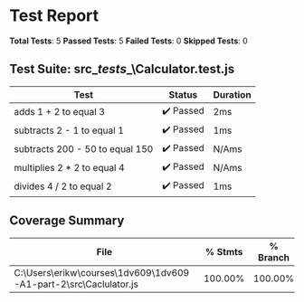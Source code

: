 # Test Report
**Total Tests**: 5
**Passed Tests**: 5
**Failed Tests**: 0
**Skipped Tests**: 0

## Test Suite: src\__tests__\Calculator.test.js
| Test | Status | Duration |
|------|--------|----------|
| adds 1 + 2 to equal 3 | ✔️ Passed | 2ms |
| subtracts 2 - 1 to equal 1 | ✔️ Passed | 1ms |
| subtracts 200 - 50 to equal 150 | ✔️ Passed | N/Ams |
| multiplies 2 * 2 to equal 4 | ✔️ Passed | N/Ams |
| divides 4 / 2 to equal 2 | ✔️ Passed | 1ms |

## Coverage Summary
| File | % Stmts | % Branch | % Funcs | % Lines |
|------|---------|----------|---------|---------|
| C:\Users\erikw\courses\1dv609\1dv609-A1-part-2\src\Caclulator.js | 100.00% | 100.00% | 100.00% | 100.00% |

